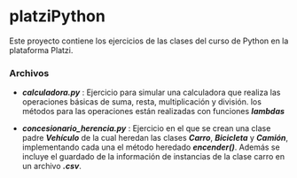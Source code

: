 # platziPython 
Este proyecto contiene los ejercicios de las clases del curso de Python en la plataforma Platzi.

### Archivos

- ***calculadora.py*** : Ejercicio para simular una calculadora que realiza las operaciones básicas de suma, resta, multiplicación y división. los métodos para las operaciones están realizadas con funciones ***lambdas***

- ***concesionario_herencia.py*** : Ejercicio en el que se crean una clase padre ***Vehículo*** de la cual heredan las clases ***Carro***, ***Bicicleta*** y ***Camión***, implementando cada una el método heredado ***encender()***. Además se incluye el guardado de la información de instancias de la clase carro en un archivo ***.csv***.